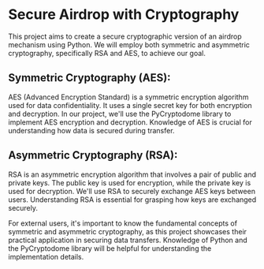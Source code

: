 # Secure Airdrop with Cryptography

This project aims to create a secure cryptographic version of an airdrop mechanism using Python. We will employ both symmetric and asymmetric cryptography, specifically RSA and AES, to achieve our goal.

## Symmetric Cryptography (AES):
  
  AES (Advanced Encryption Standard) is a symmetric encryption algorithm used for data confidentiality.
  It uses a single secret key for both encryption and decryption.
  In our project, we'll use the PyCryptodome library to implement AES encryption and decryption.
  Knowledge of AES is crucial for understanding how data is secured during transfer.

## Asymmetric Cryptography (RSA):

  RSA is an asymmetric encryption algorithm that involves a pair of public and private keys.
  The public key is used for encryption, while the private key is used for decryption.
  We'll use RSA to securely exchange AES keys between users.
  Understanding RSA is essential for grasping how keys are exchanged securely.
  
  For external users, it's important to know the fundamental concepts of symmetric and asymmetric cryptography, as this project showcases their practical application in securing data transfers. Knowledge of Python and the PyCryptodome library will be helpful for understanding the implementation details.
